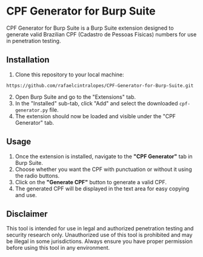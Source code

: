 # CPF Generator for Burp Suite
CPF Generator for Burp Suite is a Burp Suite extension designed to generate valid Brazilian CPF (Cadastro de Pessoas Físicas) numbers for use in penetration testing.

## Installation
1. Clone this repository to your local machine:
```
https://github.com/rafaelcintralopes/CPF-Generator-for-Burp-Suite.git
```
2. Open Burp Suite and go to the "Extensions" tab.
3. In the "Installed" sub-tab, click "Add" and select the downloaded `cpf-generator.py` file.
4. The extension should now be loaded and visible under the "CPF Generator" tab.

## Usage
1. Once the extension is installed, navigate to the **"CPF Generator"** tab in Burp Suite.
2. Choose whether you want the CPF with punctuation or without it using the radio buttons.
3. Click on the **"Generate CPF"** button to generate a valid CPF.
4. The generated CPF will be displayed in the text area for easy copying and use.

## Disclaimer
This tool is intended for use in legal and authorized penetration testing and security research only. Unauthorized use of this tool is prohibited and may be illegal in some jurisdictions. Always ensure you have proper permission before using this tool in any environment.
